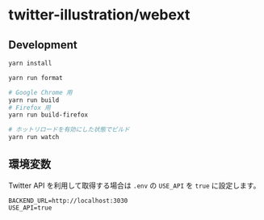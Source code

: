 # twitter-illustration/webext

## Development

```bash
yarn install

yarn run format

# Google Chrome 用
yarn run build
# Firefox 用
yarn run build-firefox

# ホットリロードを有効にした状態でビルド
yarn run watch

```

## 環境変数

Twitter API を利用して取得する場合は `.env` の `USE_API` を `true` に設定します。

```
BACKEND_URL=http://localhost:3030
USE_API=true
```
